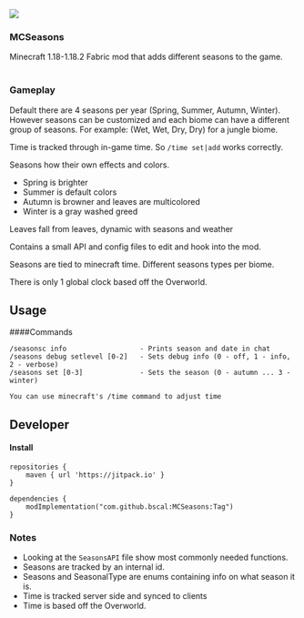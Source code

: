 [![](https://jitpack.io/v/bscal/MCSeasons.svg)](https://jitpack.io/#bscal/MCSeasons)
### MCSeasons
Minecraft 1.18-1.18.2 Fabric mod that adds different seasons to the game.
<br><br>

### Gameplay
Default there are 4 seasons per year (Spring, Summer, Autumn, Winter).<br>
However seasons can be customized and each biome can have a different group of seasons.
For example: (Wet, Wet, Dry, Dry) for a jungle biome.

Time is tracked through in-game time. So `/time set|add` works correctly.

Seasons how their own effects and colors.
* Spring is brighter
* Summer is default colors
* Autumn is browner and leaves are multicolored
* Winter is a gray washed greed

Leaves fall from leaves, dynamic with seasons and weather

Contains a small API and config files to edit and hook into the mod.

Seasons are tied to minecraft time. Different seasons types per biome.

There is only 1 global clock based off the Overworld.

## Usage
####Commands

    /seasonsc info                  - Prints season and date in chat
    /seasons debug setlevel [0-2]   - Sets debug info (0 - off, 1 - info, 2 - verbose)
    /seasons set [0-3]              - Sets the season (0 - autumn ... 3 - winter)
     
    You can use minecraft's /time command to adjust time

## Developer

#### Install
```
repositories {
    maven { url 'https://jitpack.io' }
}

dependencies {
    modImplementation("com.github.bscal:MCSeasons:Tag")
}
```

### Notes
* Looking at the `SeasonsAPI` file show most commonly needed functions.
* Seasons are tracked by an internal id.
* Seasons and SeasonalType are enums containing info on what season it is.
* Time is tracked server side and synced to clients
* Time is based off the Overworld.

